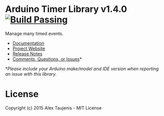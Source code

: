 # Arduino Timer Library v1.4.0 [![Build Passing](https://raw.githubusercontent.com/tuna-f1sh/RobotsBigData/gh-pages/src/images/passing.png)](https://github.com/tuna-f1sh/RBD_TimerMicros/blob/master/extras/unit_test/unit_test.ino)
Manage many timed events.

* [Documentation](http://robotsbigdata.com/docs-arduino-timer.html)
* [Project Website](http://robotsbigdata.com)
* [Release Notes](https://github.com/tuna-f1sh/RBD_TimerMicros/releases)
* [Comments, Questions, or Issues](https://github.com/tuna-f1sh/RBD_TimerMicros/issues/new)*

\**Please include your Arduino make/model and IDE version when reporting an issue with this library.*

# License
Copyright (c) 2015 Alex Taujenis - MIT License
